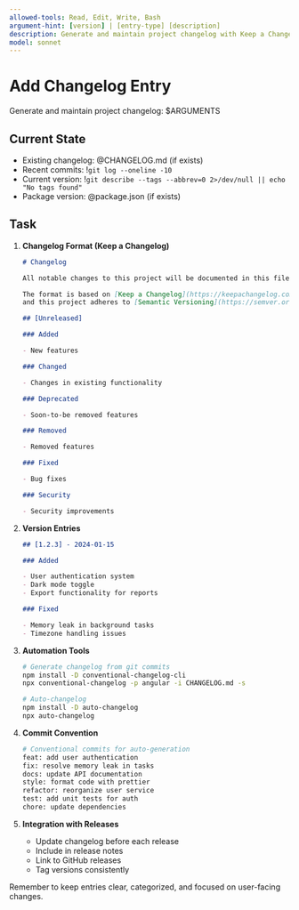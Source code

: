 ```yaml
---
allowed-tools: Read, Edit, Write, Bash
argument-hint: [version] | [entry-type] [description]
description: Generate and maintain project changelog with Keep a Changelog format
model: sonnet
---
```


# Add Changelog Entry

Generate and maintain project changelog: $ARGUMENTS

## Current State

- Existing changelog: @CHANGELOG.md (if exists)
- Recent commits: !`git log --oneline -10`
- Current version: !`git describe --tags --abbrev=0 2>/dev/null || echo "No tags found"`
- Package version: @package.json (if exists)

## Task

1. **Changelog Format (Keep a Changelog)**

   ```markdown
   # Changelog

   All notable changes to this project will be documented in this file.

   The format is based on [Keep a Changelog](https://keepachangelog.com/en/1.0.0/),
   and this project adheres to [Semantic Versioning](https://semver.org/spec/v2.0.0.html).

   ## [Unreleased]

   ### Added

   - New features

   ### Changed

   - Changes in existing functionality

   ### Deprecated

   - Soon-to-be removed features

   ### Removed

   - Removed features

   ### Fixed

   - Bug fixes

   ### Security

   - Security improvements
   ```

2. **Version Entries**

   ```markdown
   ## [1.2.3] - 2024-01-15

   ### Added

   - User authentication system
   - Dark mode toggle
   - Export functionality for reports

   ### Fixed

   - Memory leak in background tasks
   - Timezone handling issues
   ```

3. **Automation Tools**

   ```bash
   # Generate changelog from git commits
   npm install -D conventional-changelog-cli
   npx conventional-changelog -p angular -i CHANGELOG.md -s

   # Auto-changelog
   npm install -D auto-changelog
   npx auto-changelog
   ```

4. **Commit Convention**

   ```bash
   # Conventional commits for auto-generation
   feat: add user authentication
   fix: resolve memory leak in tasks
   docs: update API documentation
   style: format code with prettier
   refactor: reorganize user service
   test: add unit tests for auth
   chore: update dependencies
   ```

5. **Integration with Releases**
   - Update changelog before each release
   - Include in release notes
   - Link to GitHub releases
   - Tag versions consistently

Remember to keep entries clear, categorized, and focused on user-facing changes.
